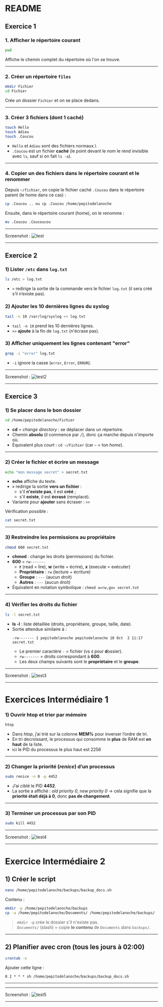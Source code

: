 # README

## Exercice 1

### 1. Afficher le répertoire courant

``` bash
pwd
```

Affiche le chemin complet du répertoire où l'on se trouve.

------------------------------------------------------------------------

### 2. Créer un répertoire `files`

``` bash
mkdir Fichier
cd Fichier
```

Crée un dossier `Fichier` et on se place dedans.

------------------------------------------------------------------------

### 3. Créer 3 fichiers (dont 1 caché)

``` bash
touch Hello
touch Adieu
touch .Coucou
```

-   `Hello` et `Adieu` sont des fichiers normaux.\
-   `.Coucou` est un fichier **caché** (le point devant le nom le rend
    invisible avec `ls`, sauf si on fait `ls -a`).

------------------------------------------------------------------------

### 4. Copier un des fichiers dans le répertoire courant et le renommer

Depuis `~/fichier`, on copie le fichier caché `.Coucou` dans le répertoire
parent (le home dans ce cas) :

``` bash
cp .Coucou .. ou cp .Coucou /home/pepitodelanoche
```

Ensuite, dans le répertoire courant (home), on le renomme :

``` bash
mv .Coucou .Coucoucou
```

------------------------------------------------------------------------

Screenshot : ![test](https://i.imgur.com/VVm7VjP.png)


------------------------------------------------------------------------


## Exercice 2

### 1) Lister `/etc` dans `log.txt`
```bash
ls /etc > log.txt
```
- `>` redirige la sortie de la commande vers le fichier `log.txt` (il sera créé s’il n’existe pas).

### 2) Ajouter les 10 dernières lignes du syslog
```bash
tail -n 10 /var/log/syslog >> log.txt
```
- `tail -n 10` prend les 10 dernières lignes.
- `>>` **ajoute** à la fin de `log.txt` (n'écrase pas).

### 3) Afficher uniquement les lignes contenant "error"
```bash
grep -i "error" log.txt
```
- `-i` ignore la casse (`error`, `Error`, `ERROR`).


------------------------------------------------------------------------

Screenshot : ![test2](https://i.imgur.com/YOE50Zk.png)


------------------------------------------------------------------------


## Exercice 3

### 1) Se placer dans le bon dossier
```bash
cd /home/pepitodelanoche/Fichier
```
- **cd** = *change directory* : se déplacer dans un répertoire.
- Chemin **absolu** (il commence par `/`), donc ça marche depuis n'importe où.
- Équivalent plus court : `cd ~/Fichier` (car `~` = ton *home*).

---

### 2) Créer le fichier et écrire un message
```bash
echo "mon message secret" > secret.txt
```
- **echo** affiche du texte.
- **`>`** redirige la sortie **vers un fichier** :
  - s'il **n'existe pas**, il est **créé** ;
  - s'il **existe**, il est **écrasé** (remplacé).
- Variante pour **ajouter** sans écraser : `>>`

Vérification possible :
```bash
cat secret.txt
```

---

### 3) Restreindre les permissions au propriétaire
```bash
chmod 600 secret.txt
```
- **chmod** : change les droits (permissions) du fichier.
- **600** = `rw-------`
  - **r** (read = lire), **w** (write = écrire), **x** (execute = exécuter)
  - **Propriétaire** : `rw` (lecture + écriture)
  - **Groupe** : `---` (aucun droit)
  - **Autres** : `---` (aucun droit)
- Équivalent en notation symbolique : `chmod u=rw,go= secret.txt`

---

### 4) Vérifier les droits du fichier
```bash
ls -l secret.txt
```
- **ls -l** : liste détaillée (droits, propriétaire, groupe, taille, date).
- Sortie attendue similaire à :
  ```
  -rw------- 1 pepitodelanoche pepitodelanoche 18 Oct  2 11:17 secret.txt
  ```
  - Le premier caractère `-` = fichier (vs `d` pour **d**ossier).
  - `rw-------` = droits correspondant à **600**.
  - Les deux champs suivants sont le **propriétaire** et le **groupe**.

------------------------------------------------------------------------

Screenshot : 
![test3](https://i.imgur.com/0qwUoe0.png)


------------------------------------------------------------------------

# Exercices Intermédiaire 1

### 1) Ouvrir **htop** et trier par mémoire
```bash
htop
```
- Dans *htop*, j’ai trié sur la colonne **MEM%** pour inverser l’ordre de tri.  
- En tri decroissant, le processus qui consomme le **plus** de RAM est **en haut** de la liste.  
- ici le PID du processus le plus haut est 2256 

---

### 2) Changer la priorité (*renice*) d’un processus
```bash
sudo renice -n 0 -p 4452
```
- J’ai ciblé le PID **4452**.  
- La sortie a affiché : *old priority 0, new priority 0* → cela signifie que la **priorité était déjà à 0**, donc **pas de changement**.

---

### 3) Terminer un processus par son PID
```bash
sudo kill 4452
```


------------------------------------------------------------------------

Screenshot : 
![test4](https://i.imgur.com/jdVCMiM.png) 

------------------------------------------------------------------------


# Exercice Intermédiaire 2



## 1) Créer le script
```bash
nano /home/pepitodelanoche/backups/backup_docs.sh
```
Contenu :
```bash
mkdir -p /home/pepitodelanoche/backups
cp -a /home/pepitodelanoche/Documents/ /home/pepitodelanoche/backups/
```
> `mkdir -p` crée le dossier s'il n'existe pas.  
> `Documents/` (slash) = copie **le contenu** de `Documents` *dans* `backups/`.

---

## 2) Planifier avec cron (tous les jours à 02:00)
```bash
crontab -e
```
Ajouter cette ligne :
```
0 2 * * * sh /home/pepitodelanoche/backups/backup_docs.sh
```

---


------------------------------------------------------------------------

Screenshot : 
![test5](https://i.imgur.com/SZtLcBg.png)

------------------------------------------------------------------------
